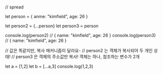 // spread

let person = {
	anme: "kimfield",
	age: 26
}

let person2 = {...person}
let person3 = person

console.log(person2) // { name: "kimfield", age: 26 }
console.log(person3) // { name: "kimfield", age: 26 }

// 값은 똑같지만, 복사 매커니즘이 달라요-
// person2 는 객체가 복사되어 두 개인 상태!
// person3 은 객체의 주소값만 복사! 객체는 하나, 참조하는 변수가 2개

let a = [1,2]
let b = [...a,3]
console.log(1,2,3)